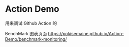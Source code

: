 # Action Demo

用来调试 Github Action 的

BenchMark 图表页面 https://pokisemaine.github.io/Action-Demo/benchmark-monitoring/